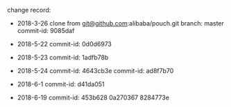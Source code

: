 change record:
* 2018-3-26 clone from git@github.com:alibaba/pouch.git
branch: master
commit-id: 9085daf

* 2018-5-22
commit-id: 0d0d6973

* 2018-5-23
commit-id: 1adfb78b

* 2018-5-24
commit-id: 4643cb3e
commit-id: ad8f7b70

* 2018-6-1
commit-id: d41da051

* 2018-6-19
commit-id: 453b628  0a270367 8284773e